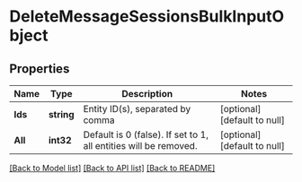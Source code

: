 # DeleteMessageSessionsBulkInputObject

## Properties
Name | Type | Description | Notes
------------ | ------------- | ------------- | -------------
**Ids** | **string** | Entity ID(s), separated by comma | [optional] [default to null]
**All** | **int32** | Default is 0 (false). If set to 1, all entities will be removed. | [optional] [default to null]

[[Back to Model list]](../README.md#documentation-for-models) [[Back to API list]](../README.md#documentation-for-api-endpoints) [[Back to README]](../README.md)



